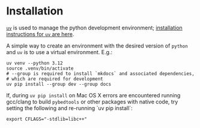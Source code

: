 # Installation

[`uv`][uv-link] is used to manage the python development environment; [installation instructions for `uv` are here][uv-install-link].

A simple way to create an environment with the desired version of `python` and `uv` is to use a virtual environment.  E.g.:

```console
uv venv --python 3.12
source .venv/bin/activate
# --group is required to install `mkdocs` and associated dependencies,
# which are required for development
uv pip install --group dev --group docs
```

[rtd-link]:        http://fgpyo.readthedocs.org/en/stable
[uv-link]:         https://docs.astral.sh/uv/
[uv-install-link]: https://docs.astral.sh/uv/getting-started/installation/

If, during `uv pip install` on Mac OS X errors are
encountered running gcc/clang to build `pybedtools` or other
packages with native code, try setting the following and re-running
\`uv pip install\`:

    export CFLAGS="-stdlib=libc++"
